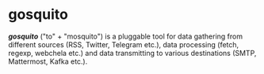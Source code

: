 # gosquito


***gosquito*** ("to" + "mosquito") is a pluggable tool for data gathering from different sources (RSS, Twitter, Telegram etc.), data processing (fetch, regexp, webchela etc.) and data transmitting to various destinations (SMTP, Mattermost, Kafka etc.).


